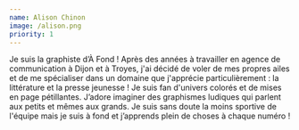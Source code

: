 ```yaml
---
name: Alison Chinon
image: /alison.png
priority: 1
---
```


Je suis la graphiste d’À Fond ! Après des années à travailler en agence de communication à Dijon et à Troyes, j'ai décidé de voler de mes propres ailes et de me spécialiser dans un domaine que j'apprécie particulièrement : la littérature et la presse jeunesse ! Je suis fan d'univers colorés et de mises en page pétillantes. J’adore imaginer des graphismes ludiques qui parlent aux petits et mêmes aux grands. Je suis sans doute la moins sportive de l'équipe mais je suis à fond et j’apprends plein de choses à chaque numéro !
